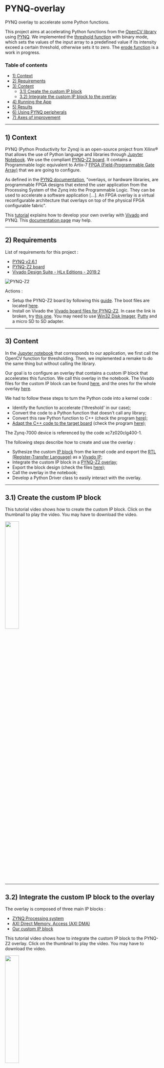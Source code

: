 # PYNQ-overlay
PYNQ overlay to accelerate some Python functions.

This project aims at accelerating Python functions from the [OpenCV library](https://opencv.org/ "OpenCV") using [PYNQ](http://www.pynq.io/ "PYNQ"). We implemented the [threshold function](https://docs.opencv.org/master/d7/d1b/group__imgproc__misc.html#gae8a4a146d1ca78c626a53577199e9c57 "threshold") with binary mode, which sets the values of the input array to a predefined value if its intensity exceed a certain threshold, otherwise sets it to zero. The [erode function](https://docs.opencv.org/4.5.2/d4/d86/group__imgproc__filter.html#gaeb1e0c1033e3f6b891a25d0511362aeb "erode") is a work in progress.

### Table of contents
* [1) Context](#context)
* [2) Requirements](#requirements)
* [3) Content](#content)
  * [3.1) Create the custom IP block](#create)
  * [3.2) Integrate the custom IP block to the overlay](#integrate)
* [4) Running the App](#app)
* [5) Results](#results)
* [6) Using PYNQ peripherals](#peripherals)
* [7) Axes of improvement](#improvement)

---
<div id='context'/>

## 1) Context
PYNQ (Python Productivity for Zynq) is an open-source project from Xilinx® that allows the use of Python language and libraries through [Jupyter Notebook](https://jupyter.org/ "Jupyter").
We use the compliant [PYNQ-Z2 board](https://www.tul.com.tw/productspynq-z2.html "PYNQ-Z2"). 
It contains a Programmable logic equivalent to Artix-7 [FPGA (Field-Programmable Gate Array)](https://www.xilinx.com/products/silicon-devices/fpga/what-is-an-fpga.html "FPGA") that we are going to configure.

As defined in the [PYNQ documentation](https://pynq.readthedocs.io/en/v2.6.1/pynq_overlays.html "PYNQ overlays"), "overlays, or hardware libraries, are programmable FPGA designs that extend the user application from the Processing System of the Zynq into the Programmable Logic. They can be used to accelerate a software application [...]. An FPGA overlay is a virtual reconfigurable architecture that overlays on top of the physical FPGA configurable fabric".

This [tutorial](https://www.youtube.com/watch?v=Dupyek4NUoI "How to make a custom PYNQ overlay") explains how to develop your own overlay with [Vivado](https://www.xilinx.com/support/university/vivado.html "Vivado") and PYNQ. This [documentation page](https://pynq.readthedocs.io/en/v2.6.1/overlay_design_methodology/overlay_tutorial.html "PYNQ overlay tutorial") may help.

---
<div id='requirements'/>

## 2) Requirements
List of requirements for this project :
- [PYNQ v2.6.1](https://pynq.readthedocs.io/en/v2.6.1/ "PYNQ Doc")
- [PYNQ-Z2 board](https://www.tul.com.tw/productspynq-z2.html "PYNQ-Z2")
- [Vivado Design Suite - HLx Editions - 2019.2](https://www.xilinx.com/support/download/index.html/content/xilinx/en/downloadNav/vivado-design-tools/archive.html "Vivado HLx")

![PYNQ-Z2](DOCS/Images/DFRobot_PYNQ-Z2_BL.png)

Actions :
- Setup the PYNQ-Z2 board by following this [guide](https://pynq.readthedocs.io/en/v2.6.1/getting_started/pynq_z2_setup.html "Setup card"). The boot files are located [here](http://www.pynq.io/board.html "Flash card").
- Install on Vivado the [Vivado board files for PYNQ-Z2](https://pynq.readthedocs.io/en/v2.3/overlay_design_methodology/board_settings.html#vivado-board-files "Board files"). In case the link is broken, try [this one](https://www.tul.com.tw/productspynq-z2.html "PYNQ-Z2 TUL"). You may need to use [Win32 Disk Imager](https://win32diskimager.download/ "Win321Disk Imager"), [Putty](https://www.putty.org/ "Putty") and a micro SD to SD adapter.

---
<div id='content'/>

## 3) Content
In the [Jupyter notebook](/src/notebook "Notebook") that corresponds to our application, we first call the OpenCV function for thresholding. Then, we implemented a remake to do the same thing but without calling the library.

Our goal is to configure an overlay that contains a custom IP block that accelerates this function. We call this overlay in the notebook. The Vivado files for the custom IP block can be found [here](https://github.com/Pomiculture/PYNQ-overlay/tree/main/design/vivado_hls "IP block"), and the ones for the whole overlay [here](https://github.com/Pomiculture/PYNQ-overlay/tree/main/design/vivado_rtl "Overlay"). 

We had to follow these steps to turn the Python code into a kernel code :
- Identify the function to accelerate ('threshold' in our case);
- Convert the code to a Python function that doesn't call any library;
- Convert this raw Python function to C++ (check the program [here](src/C%2B%2B%20codes "C++ codes"));
- [Adapt the C++ code to the target board](https://www.xilinx.com/html_docs/xilinx2020_1/hls-guidance/qoa1585574520885.html "Vitis HLS Messaging") (check the program [here](design/vivado_hls/binary_threshold.cpp "Kernel code"));

The Zynq-7000 device is referenced by the code xc7z020clg400-1.

The following steps describe how to create and use the overlay :
- Sythesize the custom [IP block](https://www.xilinx.com/products/intellectual-property.html "IP") from the kernel code and export the [RTL (Register-Transfer Language)](https://www.geeksforgeeks.org/register-transfer-language-rtl/ "RTL") as a [Vivado IP](design/vivado_hls "Vivado HLS");
- Integrate the custom IP block in a [PYNQ-Z2 overlay](design/vivado_rtl "Vivado RTL");
- Export the block design (check the files [here](src/overlay "Overlay files"));
- Call the overlay in the notebook;
- Develop a Python Driver class to easily interact with the overlay.

---
<div id='create'/>

## 3.1) Create the custom IP block
This tutorial video shows how to create the custom IP block. Click on the thumbnail to play the video. You may have to download the video.

[<img src="DOCS/Images/play_video.jpg" width="30%">](DOCS/Videos/Vivado_HLS.mp4)

---
<div id='integrate'/>

## 3.2) Integrate the custom IP block to the overlay
The overlay is composed of three main IP blocks :
- [ZYNQ Processing system](https://www.xilinx.com/products/intellectual-property/processing_system7.html "ZYNQ processing system")
- [AXI Direct Memory. Access (AXI DMA)](https://www.xilinx.com/products/intellectual-property/axi_dma.html "AXI DMA")
- [Our custom IP block](design/vivado_hls "Vivado HLS")

This tutorial video shows how to integrate the custom IP block to the PYNQ-Z2 overlay. Click on the thumbnail to play the video. You may have to download the video.

[<img src="DOCS/Images/play_video.jpg" width="30%">](DOCS/Videos/Vivado_RTL.mp4)

Here is the final block design :
![Overlay](DOCS/Images/block_design.PNG)

It contains a hierarchy ('threshold') for our custom IP block :
![Hierarchy](DOCS/Images/hierarchy.PNG)

---
<div id='app'/>

## 4) Running the App
Once the PYNQ-Z2 card is setup, connect to the Jupyter notebook through the network. Connect the PYNQ-Z2 to Ethernet, and connect the HDMI-in port to a machine through an HDMI cable.

In our case :
- URL address : 10.104.210.46:9090
- Login/password : xilinx/xilinx

You just have to [download the archive of the notebook project](jupyter_files.zip "Archive") and place it in your own Jupyter space.

---
<div id='results'/>

## 5) Results
For now, only the threshold function of binary type is implemented. 

- Input image :

![Input](DOCS/Images/input.jpeg)

- Output image :

![Output](DOCS/Images/output.jpg)

Let's compare the overlay performances to the original OpenCV function and the Python function remake, using the same input image and parameters. We study the duration across 5 runs.


| OpenCV  | Remake     | Overlay   |
|:---:    | :---:      | :---:     | 
| 5.5 ms  | 37146.5 ms | 2846.7 ms |
| 6.4 ms  | 37387.0 ms | 2901.8 ms |
| 5.5 ms  | 36541.3 ms | 2890.1 ms |
| 6.9 ms  | 37202.1 ms | 2881.7 ms |
| 6.8 ms  | 37069.5 ms | 2887.6 ms |

The average durations after this test are the following :
| OpenCV    | Remake         | Overlay       |
|:---:      | :---:          | :---:         | 
|**6.2 ms** | **37069.3 ms** | **2881.6 ms** |

We can deduce that in this test, the overlay function is almost 13 times faster than the remake function. However, it is still around 465 times slower than the original OpenCV implementation. This result was expected given that OpenCV is an optimized library. 

Furthermore, we obtain the same output data for the three functions, which emans that the results are accurate. To check it, we computed the mean value of the absolute difference between the output arrays, two by two.

---
<div id='peripherals'/>

## 6) Using PYNQ peripherals
So as to explore the PYNQ field of possibilities, we replaced the part of loading an image from a folder by an input stream coming from the HDMI port. To do so, we connected the HDMI port to a computer opened on a webpage, and followed the [HDMI-in tutorial](https://pynq.readthedocs.io/en/v2.6.1/pynq_libraries/video.html "PYNQ video module"). We also worked with GPIO using the [RGB LED](https://pynq.readthedocs.io/en/v2.4/pynq_package/pynq.lib/pynq.lib.rgbled.html "PYNQ RGB LED module"), whose driver source code can be found [here](https://pynq.readthedocs.io/en/v1.3/_modules/pynq/board/rgbled.html "RGBLED source code").

---
<div id='improvement'/>

## 7) Axes of improvement
- Make changes in the kernel code of the kernel code of the threshold function to further reduce the execution time;
- Improve the design of the Python driver class;
- Implement the IP block of the erode function;
- Combine the custom IP blocks with the RGB LED and the HDMI in a same overlay to avoid switching between them. Either start from the whole [PYNQ-Z2 base overlay](https://github.com/Xilinx/PYNQ/tree/master/boards/Pynq-Z2/base "PYNQ-Z2 Base Overlay"), adding the custom IP, or start from zero. This [tutorial](https://discuss.pynq.io/t/tutorial-rebuilding-the-pynq-base-overlay-pynq-v2-6/1993 "Rebuilding the base overlay") may help;
- Configure the HDMI-out peripheral to display the results on an external screen;
- Apply the function continuously on a video stream.

---
photo pynq branchements et dire que branhcer port hdmi-in

The Xilinx® Zynq® All Programmable device is an SOC based on a dual-core ARM® Cortex®-A9 processor (referred to as the Processing System or PS), integrated with FPGA fabric (referred to as Programmable Logic or PL). The PS subsystem includes a number of dedicated peripherals (memory controllers, USB, Uart, IIC, SPI etc) and can be extended with additional hardware IP in a PL Overlay.

expliquer threshold preprocess et postprocess

partie process avec les vidéos et explications framework = expliquer process + expliquer etaps dev
partie axes amelios : continuer optimiser code + traiter erode

expliquer rôle threshold - Thresh figé params
goal : maipulate matrices and use dma for large arrays et dev custom ip block intergrate in own overlay and use it with a Driver on notebook

Intérêt était avant tout de développer mon propre bloc pour l’intégrer dans un overlay, manipuler des matrices de grande taille en utilisant le module DMA (accès direct à la mémoire), et développer un driver pour exécuter la fonction.
Donc le résultat est fidèle.

DMA allows to deal with large arrays = good for images + def dma

Évite d’installer des librairies sur PYNQ sans pour autant consommer bcp, se passer d'import
